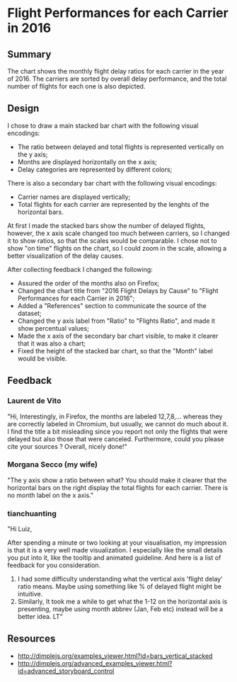 # Flight Performances for each Carrier in 2016

## Summary
The chart shows the monthly flight delay ratios for each carrier in the year of 2016. The carriers are sorted by overall delay performance, and the total number of flights for each one is also depicted.

## Design
I chose to draw a main stacked bar chart with the following visual encodings:
- The ratio between delayed and total flights is represented vertically on the y axis;
- Months are displayed horizontally on the x axis;
- Delay categories are represented by different colors;

There is also a secondary bar chart with the following visual encodings:
- Carrier names are displayed vertically;
- Total flights for each carrier are represented by the lenghts of the horizontal bars.

At first I made the stacked bars show the number of delayed flights, however, the x axis scale changed too much between carriers, so I changed it to show ratios, so that the scales would be comparable.
I chose not to show "on time" flights on the chart, so I could zoom in the scale, allowing a better visualization of the delay causes.

After collecting feedback I changed the following:
- Assured the order of the months also on Firefox;
- Changed the chart title from "2016 Flight Delays by Cause" to "Flight Performances for each Carrier in 2016";
- Added a "References" section to communicate the source of the dataset;
- Changed the y axis label from "Ratio" to "Flights Ratio", and made it show percentual values;
- Made the x axis of the secondary bar chart visible, to make it clearer that it was also a chart;
- Fixed the height of the stacked bar chart, so that the "Month" label would be visible.

## Feedback
### Laurent de Vito
"Hi,
Interestingly, in Firefox, the months are labeled 12,7,8,... whereas they are correctly labeled in Chromium, but usually, we cannot do much about it.
I find the title a bit misleading since you report not only the flights that were delayed but also those that were canceled.
Furthermore, could you please cite your sources ?
Overall, nicely done!"

### Morgana Secco (my wife)
"The y axis show a ratio between what?
You should make it clearer that the horizontal bars on the right display the total flights for each carrier.
There is no month label on the x axis."

### tianchuanting
"Hi Luiz,

After spending a minute or two looking at your visualisation, my impression is that it is a very well made visualization. I especially like the small details you put into it, like the tooltip and animated guideline. And here is a list of feedback for you consideration.

1. I had some difficulty understanding what the vertical axis 'flight delay' ratio means. Maybe using something like % of delayed flight might be intuitive.
2. Similarly, It took me a while to get what the 1-12 on the horizontal axis is presenting, maybe using month abbrev (Jan, Feb etc) instead will be a better idea.
LT"

## Resources
- http://dimplejs.org/examples_viewer.html?id=bars_vertical_stacked
- http://dimplejs.org/advanced_examples_viewer.html?id=advanced_storyboard_control